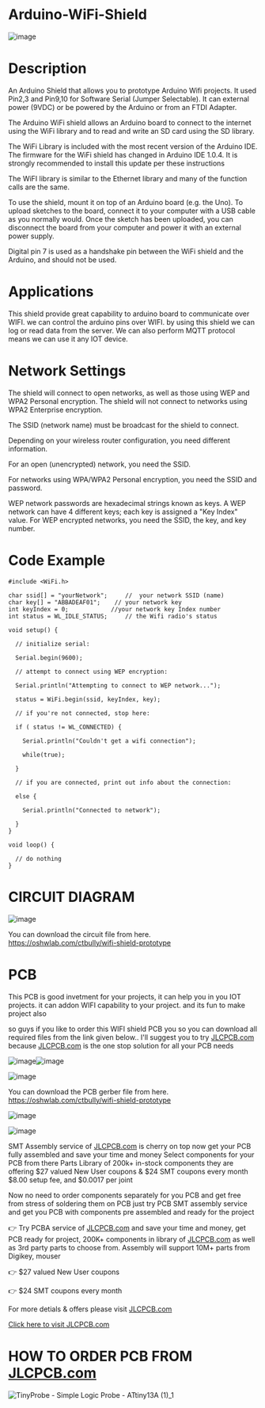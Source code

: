 # Arduino-WiFi-Shield

![image](https://user-images.githubusercontent.com/19898602/161432558-aa1b4767-cf29-4ba7-adf0-6c5fe9f9e76e.png)


# Description

An Arduino Shield that allows you to prototype Arduino Wifi projects. It used Pin2,3 and Pin9,10 for Software Serial (Jumper Selectable). It can external power (9VDC) or be powered by the Arduino or from an FTDI Adapter.


The Arduino WiFi shield allows an Arduino board to connect to the internet using the WiFi library and to read and write an SD card using the SD library.

The WiFi Library is included with the most recent version of the Arduino IDE. The firmware for the WiFi shield has changed in Arduino IDE 1.0.4. It is strongly recommended to install this update per these instructions

The WiFI library is similar to the Ethernet library and many of the function calls are the same.

To use the shield, mount it on top of an Arduino board (e.g. the Uno). To upload sketches to the board, connect it to your computer with a USB cable as you normally would. Once the sketch has been uploaded, you can disconnect the board from your computer and power it with an external power supply.

Digital pin 7 is used as a handshake pin between the WiFi shield and the Arduino, and should not be used.

# Applications
This shield provide great capability to arduino board to communicate over WIFI.
we can control the arduino pins over WIFI.
by using this shield we can log or read data from the server.
We can also perform MQTT protocol means we can use it any IOT device.



# Network Settings

The shield will connect to open networks, as well as those using WEP and WPA2 Personal encryption. The shield will not connect to networks using WPA2 Enterprise encryption.

The SSID (network name) must be broadcast for the shield to connect.

Depending on your wireless router configuration, you need different information.

For an open (unencrypted) network, you need the SSID.

For networks using WPA/WPA2 Personal encryption, you need the SSID and password.

WEP network passwords are hexadecimal strings known as keys. A WEP network can have 4 different keys; each key is assigned a "Key Index" value. For WEP encrypted networks, you need the SSID, the key, and key number.

# Code Example

```
#include <WiFi.h>

char ssid[] = "yourNetwork";     //  your network SSID (name)
char key[] = "ABBADEAF01";    // your network key
int keyIndex = 0;            //your network key Index number
int status = WL_IDLE_STATUS;     // the Wifi radio's status

void setup() {

  // initialize serial:

  Serial.begin(9600);

  // attempt to connect using WEP encryption:

  Serial.println("Attempting to connect to WEP network...");

  status = WiFi.begin(ssid, keyIndex, key);

  // if you're not connected, stop here:

  if ( status != WL_CONNECTED) {

    Serial.println("Couldn't get a wifi connection");

    while(true);

  }

  // if you are connected, print out info about the connection:

  else {

    Serial.println("Connected to network");

  }
}

void loop() {

  // do nothing
}
```


# CIRCUIT DIAGRAM

![image](https://user-images.githubusercontent.com/19898602/161432701-d2169259-2846-46af-859c-17fe39f715b4.png)

You can download the circuit file from here.
https://oshwlab.com/ctbully/wifi-shield-prototype

# PCB 


This PCB is good invetment for your projects, it can help you in you IOT projects.
it can addon WIFI capability to your project. and its fun to make project also

so guys if you like to order this WIFI shield PCB you so you can download all required files from the link given below..
I'll suggest you to try [JLCPCB.com](https://jlcpcb.com/IAT)  because [JLCPCB.com](https://jlcpcb.com/IAT)   is the one stop solution for all your PCB needs



![image](https://user-images.githubusercontent.com/19898602/161432783-13b4103f-63a2-463b-b0b3-7177a8dd6d80.png)![image](https://user-images.githubusercontent.com/19898602/161432804-4e565071-fa81-45b2-ab9c-6f9fff49cf8c.png)


![image](https://user-images.githubusercontent.com/19898602/161432834-8a6c6ec5-7512-47ca-a4f3-8b16107879c0.png)

You can download the PCB gerber file from here.
https://oshwlab.com/ctbully/wifi-shield-prototype


![image](https://user-images.githubusercontent.com/19898602/161411570-543b17e3-c6e9-4a28-a7b8-2a7527b9e4a0.png)


![image](https://user-images.githubusercontent.com/19898602/159014034-3c9a50c3-61c3-40d2-836d-9cadc2317d33.png)


SMT Assembly service of [JLCPCB.com](https://jlcpcb.com/IAT) is cherry on top now get your PCB fully assembled and save your time and money
Select components for your PCB from there Parts Library of 200k+ in-stock components
they are offering $27 valued New User coupons  & $24 SMT coupons every month
$8.00 setup fee, and $0.0017  per joint

Now no need to order components separately for you PCB and get free from stress of soldering them on PCB just try PCB SMT assembly service and get you PCB with components pre assembled and ready for the project


👉 Try PCBA service of [JLCPCB.com](https://jlcpcb.com/IAT) and save your time and money, get PCB ready for project, 200K+ components in library of [JLCPCB.com](https://jlcpcb.com/IAT) as well as 3rd party         parts to choose from. 
    Assembly will support 10M+ parts from Digikey, mouser
    
👉 $27 valued New User coupons 

👉 $24 SMT coupons every month


For more detials & offers please visit [JLCPCB.com](https://jlcpcb.com/IAT)


[Click here to visit JLCPCB.com](https://jlcpcb.com/IAT)

# HOW TO ORDER PCB FROM [JLCPCB.com](https://jlcpcb.com/IAT)

![TinyProbe - Simple Logic Probe - ATtiny13A (1)_1](https://user-images.githubusercontent.com/19898602/161423592-ab74d959-b412-4c82-8af1-d26c57d794fd.gif)



